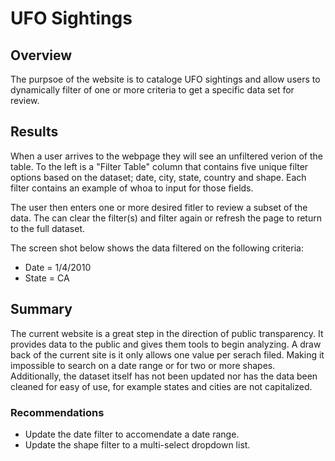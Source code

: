 # UFO Sightings 

## Overview 

The purpsoe of the website is to cataloge UFO sightings and allow users to dynamically filter of one or more criteria to get a specific data set for review. 

## Results 

When a user arrives to the webpage they will see an unfiltered verion of the table. To the left is a "Filter Table" column that contains five unique filter options based on the dataset; date, city, state, country and shape. Each filter contains an example of whoa to input for those fields. 

The user then enters one or more desired fitler to review a subset of the data. The can clear the filter(s) and filter again or refresh the page to return to the full dataset.

The screen shot below shows the data filtered on the following criteria:
- Date = 1/4/2010
- State = CA


## Summary

The current website is a great step in the direction of public transparency. It provides data to the public and gives them tools to begin analyzing. A draw back of the current site is it only allows one value per serach filed. Making it impossible to search on a date range or for two or more shapes. Additionally, the dataset itself has not been updated nor has the data been cleaned for easy of use, for example states and cities are not capitalized.

### Recommendations
- Update the date filter to accomendate a date range.
- Update the shape filter to a multi-select dropdown list. 
